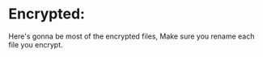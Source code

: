 # Encrypted: <br />
Here's gonna be most of the encrypted files, Make sure you rename each file you encrypt.
